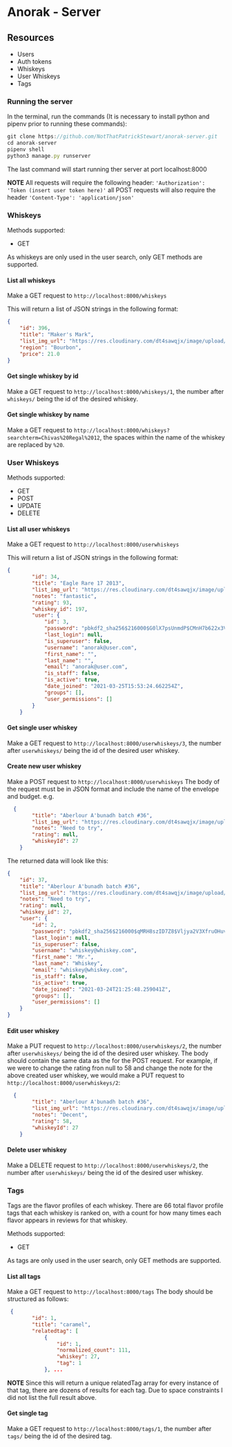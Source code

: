 # Anorak - Server

## Resources
* Users
* Auth tokens
* Whiskeys
* User Whiskeys
* Tags

### Running the server
In the terminal, run the commands (It is necessary to install python and pipenv prior to running these commands): 
```javascript
git clone https://github.com/NotThatPatrickStewart/anorak-server.git
cd anorak-server
pipenv shell
python3 manage.py runserver
```
The last command will start running ther server at port localhost:8000

**NOTE**
All requests will require the following header:
`'Authorization': 'Token (insert user token here)'`
all POST requests will also require the header `'Content-Type': 'application/json'`

### Whiskeys
Methods supported:
* GET

As whiskeys are only used in the user search, only GET methods are supported.

#### List all whiskeys
Make a GET request to `http://localhost:8000/whiskeys`

This will return a list of JSON strings in the following format:
```JSON
{
    "id": 396,
    "title": "Maker's Mark",
    "list_img_url": "https://res.cloudinary.com/dt4sawqjx/image/upload/v1463683068/liwwdkkor7uepkwm5xwc.jpg",
    "region": "Bourbon",
    "price": 21.0
}
```

#### Get single whiskey by id
Make a GET request to `http://localhost:8000/whiskeys/1`, the number after `whiskeys/` being the id of the desired whiskey.

#### Get single whiskey by name
Make a GET request to `http://localhost:8000/whiskeys?searchterm=Chivas%20Regal%2012`, the spaces within the name of the whiskey are replaced by `%20`.

### User Whiskeys
Methods supported:
* GET
* POST
* UPDATE
* DELETE

#### List all user whiskeys
Make a GET request to `http://localhost:8000/userwhiskeys`

This will return a list of JSON strings in the following format:
```JSON
{
        "id": 34,
        "title": "Eagle Rare 17 2013",
        "list_img_url": "https://res.cloudinary.com/dt4sawqjx/image/upload/v1463682939/aryukfusjxrfz7tzfju8.jpg",
        "notes": "fantastic",
        "rating": 93,
        "whiskey_id": 197,
        "user": {
            "id": 3,
            "password": "pbkdf2_sha256$216000$G0lX7psUnmdP$CMnH7b622x3V3Fx3xsZkO2853kptLvzQ3/JoJ5XQ5fE=",
            "last_login": null,
            "is_superuser": false,
            "username": "anorak@user.com",
            "first_name": "",
            "last_name": "",
            "email": "anorak@user.com",
            "is_staff": false,
            "is_active": true,
            "date_joined": "2021-03-25T15:53:24.662254Z",
            "groups": [],
            "user_permissions": []
        }
    }
```

#### Get single user whiskey
Make a GET request to `http://localhost:8000/userwhiskeys/3`, the number after `userwhiskeys/` being the id of the desired user whiskey.

#### Create new user whiskey
Make a POST request to `http://localhost:8000/userwhiskeys`
The body of the request must be in JSON format and include the name of the envelope and budget.
e.g. 
```JSON
  {
        "title": "Aberlour A'bunadh batch #36",
        "list_img_url": "https://res.cloudinary.com/dt4sawqjx/image/upload/v1463682979/przkj3phtkchoyozalzj.jpg",
        "notes": "Need to try",
        "rating": null,
        "whiskeyId": 27
    }
```
The returned data will look like this:
```JSON
{
    "id": 37,
    "title": "Aberlour A'bunadh batch #36",
    "list_img_url": "https://res.cloudinary.com/dt4sawqjx/image/upload/v1463682979/przkj3phtkchoyozalzj.jpg",
    "notes": "Need to try",
    "rating": null,
    "whiskey_id": 27,
    "user": {
        "id": 2,
        "password": "pbkdf2_sha256$216000$qMRH8szID7Z8$Vljya2V3XfruOHuvx1hGz9ZyKg4bxbw7rc2WO0gTR7I=",
        "last_login": null,
        "is_superuser": false,
        "username": "whiskey@whiskey.com",
        "first_name": "Mr.",
        "last_name": "Whiskey",
        "email": "whiskey@whiskey.com",
        "is_staff": false,
        "is_active": true,
        "date_joined": "2021-03-24T21:25:48.259041Z",
        "groups": [],
        "user_permissions": []
    }
}
```
#### Edit user whiskey
Make a PUT request to `http://localhost:8000/userwhiskeys/2`, the number after `userwhiskeys/` being the id of the desired user whiskey.
The body should contain the same data as the for the POST request. For example, if we were to change the rating fron null to 58 and change the note for the above created user whiskey, we would make a PUT request to `http://localhost:8000/userwhiskeys/2`:

```json
  {
        "title": "Aberlour A'bunadh batch #36",
        "list_img_url": "https://res.cloudinary.com/dt4sawqjx/image/upload/v1463682979/przkj3phtkchoyozalzj.jpg",
        "notes": "Decent",
        "rating": 58,
        "whiskeyId": 27
    }
```
#### Delete user whiskey
Make a DELETE request to `http://localhost:8000/userwhiskeys/2`, the number after `userwhiskeys/` being the id of the desired user whiskey.

### Tags
Tags are the flavor profiles of each whiskey. There are 66 total flavor profile tags that each whiskey is ranked on, with a count for how many times each flavor appears in reviews for that whiskey.

Methods supported:
* GET

As tags are only used in the user search, only GET methods are supported.

#### List all tags
Make a GET request to `http://localhost:8000/tags`
The body should be structured as follows:
```JSON
 {
        "id": 1,
        "title": "caramel",
        "relatedtag": [
            {
                "id": 1,
                "normalized_count": 111,
                "whiskey": 27,
                "tag": 1
            }, ...
```
**NOTE**
Since this will return a unique relatedTag array for every instance of that tag, there are dozens of results for each tag. Due to space constraints I did not list the full result above.

#### Get single tag
Make a GET request to `http://localhost:8000/tags/1`, the number after `tags/` being the id of the desired tag.
